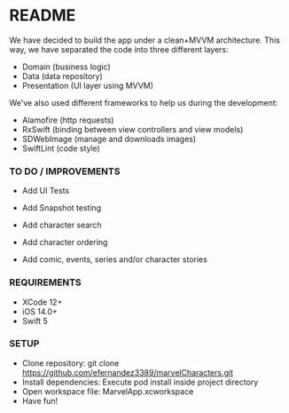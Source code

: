 # README #

We have decided to build the app under a clean+MVVM architecture. This way, we have separated the code into three different layers: 
* Domain (business logic)
* Data (data repository)
* Presentation (UI layer using MVVM)

We've also used different frameworks to help us during the development: 
* Alamofire (http requests)
* RxSwift (binding between view controllers and view models)
* SDWebImage (manage and downloads images)
* SwiftLint (code style)


### TO DO / IMPROVEMENTS ###
* Add UI Tests
* Add Snapshot testing

* Add character search
* Add character ordering
* Add comic, events, series and/or character stories

### REQUIREMENTS ###
* XCode 12+
* iOS 14.0+
* Swift 5

### SETUP ###
* Clone repository: 
git clone https://github.com/efernandez3389/marvelCharacters.git
* Install dependencies: 
Execute pod install inside project directory
* Open workspace file: 
MarvelApp.xcworkspace
* Have fun!

